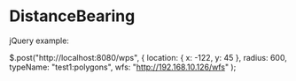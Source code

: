 DistanceBearing
===============
jQuery example:

$.post("http://localhost:8080/wps", { location: { x: -122, y: 45 }, radius: 600, typeName: "test1:polygons", wfs: "http://192.168.10.126/wfs" );
